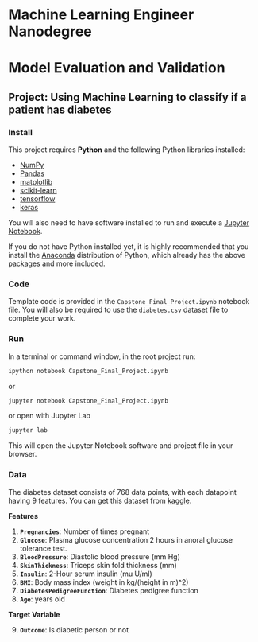 # Machine Learning Engineer Nanodegree
# Model Evaluation and Validation
## Project: Using Machine Learning to classify if a patient has diabetes

### Install

This project requires **Python** and the following Python libraries installed:

- [NumPy](http://www.numpy.org/)
- [Pandas](http://pandas.pydata.org/)
- [matplotlib](http://matplotlib.org/)
- [scikit-learn](http://scikit-learn.org/stable/)
- [tensorflow](https://www.tensorflow.org/install)
- [keras](https://keras.io/)

You will also need to have software installed to run and execute a [Jupyter Notebook](http://jupyter.org/install.html).

If you do not have Python installed yet, it is highly recommended that you install the [Anaconda](https://www.anaconda.com/download/) distribution of Python, which already has the above packages and more included. 

### Code

Template code is provided in the `Capstone_Final_Project.ipynb` notebook file. You will also be required to use the `diabetes.csv` dataset file to complete your work. 

### Run

In a terminal or command window, in the root project run:

```bash
ipython notebook Capstone_Final_Project.ipynb
```  
or
```bash
jupyter notebook Capstone_Final_Project.ipynb
```
or open with Jupyter Lab
```bash
jupyter lab
```

This will open the Jupyter Notebook software and project file in your browser.

### Data

The diabetes dataset consists of 768 data points, with each datapoint having 9 features. You can get this dataset from [kaggle](https://www.kaggle.com/uciml/pima-indians-diabetes-database).

**Features**
1. **`Pregnancies`**: Number of times pregnant
2. **`Glucose`**: Plasma glucose concentration 2 hours in anoral glucose tolerance test.
3. **`BloodPressure`**: Diastolic blood pressure (mm Hg)
4. **`SkinThickness`**: Triceps skin fold thickness (mm)
5. **`Insulin`**: 2-Hour serum insulin (mu U/ml)
6. **`BMI`**: Body mass index (weight in kg/(height in m)^2)
7. **`DiabetesPedigreeFunction`**: Diabetes pedigree function
8. **`Age`**: years old


**Target Variable**

9. **`Outcome`**: Is diabetic person or not